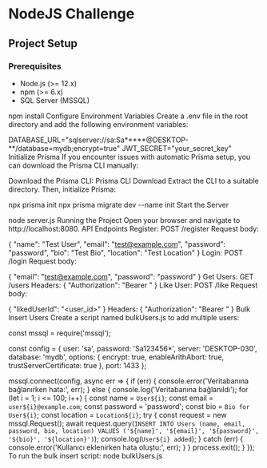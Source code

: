# NodeJS Challenge

## Project Setup

### Prerequisites
- Node.js (>= 12.x)
- npm (>= 6.x)
- SQL Server (MSSQL)

npm install
Configure Environment Variables
Create a .env file in the root directory and add the following environment variables:


DATABASE_URL="sqlserver://sa:Sa*****@DESKTOP-**/database=mydb;encrypt=true"
JWT_SECRET="your_secret_key"
Initialize Prisma
If you encounter issues with automatic Prisma setup, you can download the Prisma CLI manually:

Download the Prisma CLI: Prisma CLI Download
Extract the CLI to a suitable directory.
Then, initialize Prisma:

npx prisma init
npx prisma migrate dev --name init
Start the Server

node server.js
Running the Project
Open your browser and navigate to http://localhost:8080.
API Endpoints
Register: POST /register
Request body:

{
  "name": "Test User",
  "email": "test@example.com",
  "password": "password",
  "bio": "Test Bio",
  "location": "Test Location"
}
Login: POST /login
Request body:

{
  "email": "test@example.com",
  "password": "password"
}
Get Users: GET /users
Headers: { "Authorization": "Bearer <token>" }
Like User: POST /like
Request body:

{
  "likedUserId": "<user_id>"
}
Headers: { "Authorization": "Bearer <token>" }
Bulk Insert Users
Create a script named bulkUsers.js to add multiple users:

const mssql = require('mssql');

const config = {
  user: 'sa',
  password: 'Sa123456*',
  server: 'DESKTOP-030',
  database: 'mydb',
  options: {
    encrypt: true,
    enableArithAbort: true,
    trustServerCertificate: true
  },
  port: 1433
};

mssql.connect(config, async err => {
  if (err) {
    console.error('Veritabanına bağlanırken hata:', err);
  } else {
    console.log('Veritabanına bağlanıldı');
    for (let i = 1; i <= 100; i++) {
      const name = `User${i}`;
      const email = `user${i}@example.com`;
      const password = 'password';
      const bio = `Bio for User${i}`;
      const location = `Location${i}`;
      try {
        const request = new mssql.Request();
        await request.query(`INSERT INTO Users (name, email, password, bio, location) VALUES ('${name}', '${email}', '${password}', '${bio}', '${location}')`);
        console.log(`User${i} added`);
      } catch (err) {
        console.error('Kullanıcı eklenirken hata oluştu:', err);
      }
    }
    process.exit();
  }
});
To run the bulk insert script:
node bulkUsers.js
